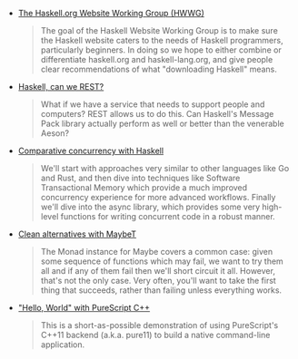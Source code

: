 -   [The Haskell.org Website Working Group (HWWG)](https://neilmitchell.blogspot.com/2016/11/the-haskellorg-website-working-group.html)

    > The goal of the Haskell Website Working Group is to make sure the Haskell website caters to the needs of Haskell programmers, particularly beginners. In doing so we hope to either combine or differentiate haskell.org and haskell-lang.org, and give people clear recommendations of what "downloading Haskell" means.

-   [Haskell, can we REST?](https://github.com/eborden/json-msg-pack/blob/6e19702ee0d3bd044602531550cd9ca5845263d1/README.md)

    > What if we have a service that needs to support people and computers? REST allows us to do this. Can Haskell's Message Pack library actually perform as well or better than the venerable Aeson?

-   [Comparative concurrency with Haskell](https://www.fpcomplete.com/blog/2016/11/comparative-concurrency-with-haskell)

    > We'll start with approaches very similar to other languages like Go and Rust, and then dive into techniques like Software Transactional Memory which provide a much improved concurrency experience for more advanced workflows. Finally we'll dive into the async library, which provides some very high-level functions for writing concurrent code in a robust manner.

-   [Clean alternatives with MaybeT](http://www.parsonsmatt.org/2016/11/18/clean_alternatives_with_maybet.html)

    > The Monad instance for Maybe covers a common case: given some sequence of functions which may fail, we want to try them all and if any of them fail then we'll short circuit it all. However, that's not the only case. Very often, you'll want to take the first thing that succeeds, rather than failing unless everything works.

-   ["Hello, World" with PureScript C++](http://andyarvanitis.com/hello-world-purescript-cpp/)

    > This is a short-as-possible demonstration of using PureScript's C++11 backend (a.k.a. pure11) to build a native command-line application.
